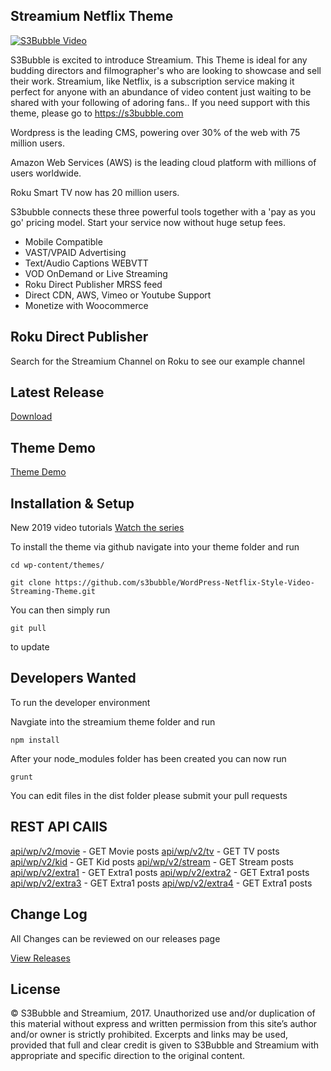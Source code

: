 ## Streamium Netflix Theme

[![S3Bubble Video](https://s3bubble-streamium-theme.s3.amazonaws.com/youts3.png)](https://www.youtube.com/watch?v=OYvVHOAKUGI&list=PLC2Z78VyD-JDHG_Ko8E7wjtSNQpPy1uAM&index=1)

S3Bubble is excited to introduce Streamium. This Theme is ideal for any budding directors and filmographer's who are looking to showcase and sell their work. Streamium, like Netflix, is a subscription service making it perfect for anyone with an abundance of video content just waiting to be shared with your following of adoring fans.. If you need support with this theme, please go to https://s3bubble.com

Wordpress is the leading CMS, powering over 30% of the web with 75 million users.

Amazon Web Services (AWS) is the leading cloud platform with millions of users worldwide.

Roku Smart TV now has 20 million users.

S3bubble connects these three powerful tools together with a 'pay as you go' pricing model. Start your service now without huge setup fees.

* Mobile Compatible
* VAST/VPAID Advertising
* Text/Audio Captions WEBVTT
* VOD OnDemand or Live Streaming
* Roku Direct Publisher MRSS feed
* Direct CDN, AWS, Vimeo or Youtube Support
* Monetize with Woocommerce

## Roku Direct Publisher

Search for the Streamium Channel on Roku to see our example channel 

## Latest Release

[Download](https://github.com/s3bubble/Streamium-Netflix-Theme/releases)

## Theme Demo

[Theme Demo](http://streamiumtheme.com/)

## Installation & Setup

New 2019 video tutorials
[Watch the series](https://www.youtube.com/watch?v=OYvVHOAKUGI&list=PLC2Z78VyD-JDHG_Ko8E7wjtSNQpPy1uAM)


To install the theme via github navigate into your theme folder and run
```
cd wp-content/themes/

```
```
git clone https://github.com/s3bubble/WordPress-Netflix-Style-Video-Streaming-Theme.git
```

You can then simply run 
```
git pull
``` 

to update

## Developers Wanted

To run the developer environment

Navgiate into the streamium theme folder and run
```
npm install
```

After your node_modules folder has been created you can now run
```
grunt
```

You can edit files in the dist folder please submit your pull requests

## REST API CAllS

[api/wp/v2/movie](https://streamiumtheme.com/api/wp/v2/movie) - GET Movie posts
[api/wp/v2/tv](https://streamiumtheme.com/api/wp/v2/tv) - GET TV posts
[api/wp/v2/kid](https://streamiumtheme.com/api/wp/v2/kid) - GET Kid posts
[api/wp/v2/stream](https://streamiumtheme.com/api/wp/v2/stream) - GET Stream posts
[api/wp/v2/extra1](https://streamiumtheme.com/api/wp/v2/extra1) - GET Extra1 posts
[api/wp/v2/extra2](https://streamiumtheme.com/api/wp/v2/extra2) - GET Extra1 posts
[api/wp/v2/extra3](https://streamiumtheme.com/api/wp/v2/extra3) - GET Extra1 posts
[api/wp/v2/extra4](https://streamiumtheme.com/api/wp/v2/extra4) - GET Extra1 posts

## Change Log

All Changes can be reviewed on our releases page

[View Releases](https://github.com/s3bubble/Streamium-Netflix-Theme/releases)

## License

© S3Bubble and Streamium, 2017. Unauthorized use and/or duplication of this material without express and written permission from this site’s author and/or 
owner is strictly prohibited. Excerpts and links may be used, provided that full and clear credit is given to S3Bubble and Streamium with appropriate 
and specific direction to the original content.